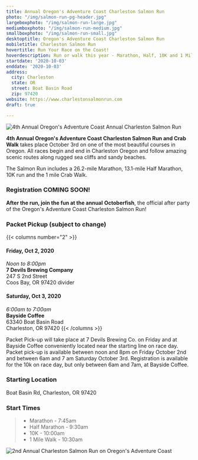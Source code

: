 ```yaml
---
title: Annual Oregon's Adventure Coast Charleston Salmon Run
photo: "/img/salmon-run-pg-header.jpg"
largeboxphoto: "/img/salmon-run-large.jpg"
mediumboxphoto: "/img/salmon-run-medium.jpg"
smallboxphoto: "/img/salmon-run-small.jpg"
desktoptitle: Oregon's Adventure Coast Charleston Salmon Run
mobiletitle: Charleston Salmon Run
hovertitle: Run Your Race on the Coast!
hoverdescription: Run or walk this year - Marathon, Half, 10K and 1 Mile Crab Walk!
startdate: '2020-10-03'
enddate: '2020-10-03'
address:
  city: Charleston
  state: OR
  street: Boat Basin Road
  zip: 97420
website: https://www.charlestonsalmonrun.com
draft: true

---
```

![4th Annual Oregon's Adventure Coast Annual Charleston Salmon Run](/img/salmon-run-4th-695-x-322.jpg)

**4th Annual Oregon's Adventure Coast Charleston Salmon Run and Crab Walk** takes place October 3rd on one of the most beautiful courses in Oregon.  All races begin and end in Charleston Oregon and follow amazing scenic routes along rugged sea cliffs and sandy beaches.

The Salmon Run includes a 26.2-mile Marathon, 13.1-mile Half Marathon, 10K run and the 1 mile Crab Walk.

<div class="margin-50px-top"></div>

### Registration COMING SOON!

<div class="margin-50px-top"></div>

**After the run, join the fun at the annual** **Octoberfish**, the official after party of the Oregon's Adventure Coast Charleston Salmon Run!

### Packet Pickup (subject to change)

{{< columns number="2" >}}

#### Friday, Oct 2, 2020

_Noon to 8:00pm_  
**7 Devils Brewing Company**  
247 S 2nd Street  
Coos Bay, OR 97420
divider

#### Saturday, Oct 3, 2020

_6:00am to 7:00am_  
**Bayside Coffee**  
63340 Boat Basin Road  
Charleston, OR 97420
{{< /columns >}}

Packet Pick-up will take place at 7 Devils Brewing Co. on Friday and at Bayside Coffee conveniently located near the starting line on race day. Packet pick-up is available between noon and 8pm on Friday October 2nd and between 6am and 7 am Saturday October 3rd. Registration is available for the 10k on race day, but only between 6am and 7am, at Bayside Coffee.

### Starting Location

Boat Basin Rd, Charleston, OR 97420

### Start Times

> * Marathon - 7:45am
> * Half Marathon - 9:30am
> * 10K - 10:00am
> * 1 Mile Walk - 10:30am

![2nd Annual Charleston Salmon Run on Oregon's Adventure Coast](/img/salmon-run-695x322.jpg)